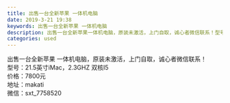 ```yaml
---
title: 出售一台全新苹果 一体机电脑
date: 2019-3-21 19:38
keywords: 出售一台全新苹果 一体机电脑
description: 出售一台全新苹果一体机电脑，原装未激活，上门自取，诚心者微信联系！型号：21.5英寸iMac，2.3GHZ双核I5价格：7800元地址：makati微信：sxt_7758520
categories: used
---
```

<td class="t_f" id="postmessage_3277023">

出售一台全新苹果 一体机电脑，原装未激活，上门自取，诚心者微信联系！<br/>
型号：21.5英寸iMac，2.3GHZ 双核I5<br/>
价格：7800元<br/>
地址：makati <br/>
微信：sxt_7758520</td>
